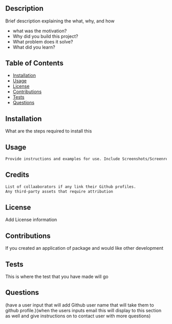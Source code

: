 # <Project-Title>

## Description

Brief description explaining the what, why, and how
- what was the motivation?
- Why did you build this project?
- What problem does it solve?
- What did you learn?

## Table of Contents
- [Installation](#installation)
- [Usage](#usage)
- [License](#license)
- [Contributions](#contribution)
- [Tests](#tests)
- [Questions](#questions)

## Installation

What are the steps required to install this

## Usage
```md
Provide instructions and examples for use. Include Screenshots/Screenrecords
```
## Credits
```md
List of collaaborators if any link their Github profiles.
Any third-party assets that require attribution
```

## License

Add License information

## Contributions

If you created an application of package and would like other development

## Tests

This is where the test that you have made will go 

## Questions

(have a user input that will add Github user name that will take them to github profile.)(when the users inputs email this will display to this section as well and give instructions on to contact user with more questions)